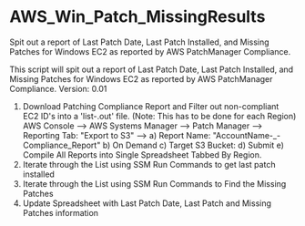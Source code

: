 # AWS_Win_Patch_MissingResults
Spit out a report of Last Patch Date, Last Patch Installed, and Missing Patches for Windows EC2 as reported by AWS PatchManager Compliance.

This script will spit out a report of Last Patch Date, Last Patch Installed, and Missing Patches for Windows EC2 as reported by AWS PatchManager Compliance. 
Version: 0.01
1) Download Patching Compliance Report and Filter out non-compliant EC2 ID's into a 'list-<region>.out' file. 
   (Note: This has to be done for each Region)
AWS Console --> AWS Systems Manager --> Patch Manager --> Reporting Tab: "Export to S3" -->
a) Report Name: "AccountName-<Region>_<Month><Day>-Compliance_Report" 
b) On Demand
c) Target S3 Bucket: <Target S3 Bucket Name>
d) Submit
e) Compile All Reports into Single Spreadsheet Tabbed By Region.
2) Iterate through the List using SSM Run Commands to get last patch installed
3) Iterate through the List using SSM Run Commands to Find the Missing Patches
4) Update Spreadsheet with Last Patch Date, Last Patch and Missing Patches information
